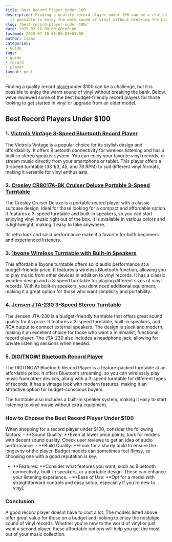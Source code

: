 ```yaml
---
title: Best Record Player Under 100
description: Finding a quality record player under 100 can be a challenge, but it
  is possible to enjoy the warm sound of vinyl without breaking the bank.
slug: /best-record-player-under-100/
date: 2025-07-10 00:00:00+00:00
lastmod: 2025-07-10 00:00:00+03:00
author: Isaac
categories:
- Guide
tags:
- guide
- record
- player
layout: post
---
```

Finding a quality record [player](https://pestpolicy.com/best-music-player-for-windows-10-free-download/)under $100 can be a challenge, but it is possible to enjoy the warm sound of vinyl without breaking the bank. Below, weve reviewed some of the best budget-friendly record players for those looking to get started in vinyl or upgrade from an older model.

##  Best Record Players Under $100

### 1. [Victrola Vintage 3-Speed Bluetooth Record Player](https://www.amazon.com/dp/B08FM14M8V?tag=p-policy-20)

The Victrola Vintage is a popular choice for its stylish design and affordability. It offers Bluetooth connectivity for wireless listening and has a built-in stereo speaker system. You can enjoy your favorite vinyl records, or stream music directly from your smartphone or tablet. This player offers a 3-speed turntable (33 1/3, 45, and 78 RPM) to suit different vinyl formats, making it versatile for vinyl enthusiasts.

### 2. [Crosley CR8017A-BK Cruiser Deluxe Portable 3-Speed Turntable](https://www.amazon.com/dp/B086Y4N1F7?tag=p-policy-20)

The Crosley Cruiser Deluxe is a portable record player with a classic suitcase design, ideal for those looking for a compact and affordable option. It features a 3-speed turntable and built-in speakers, so you can start enjoying vinyl music right out of the box. It is available in various colors and is lightweight, making it easy to take anywhere.

Its retro look and solid performance make it a favorite for both beginners and experienced listeners.

### 3. [1byone Wireless Turntable with Built-in Speakers](https://www.amazon.com/dp/B07V25MX3T?tag=p-policy-20)

This affordable 1byone turntable offers solid audio performance at a budget-friendly price. It features a wireless Bluetooth function, allowing you to play music from other devices in addition to vinyl records. It has a classic wooden design and a 3-speed turntable for playing different sizes of vinyl records. With its built-in speakers, you dont need additional equipment, making it a great option for those who want simplicity and portability.

### 4. [Jensen JTA-230 3-Speed Stereo Turntable](https://www.amazon.com/dp/B01G1M8RU6?tag=p-policy-20)

The Jensen JTA-230 is a budget-friendly turntable that offers great sound quality for its price. It features a 3-speed turntable, built-in speakers, and RCA output to connect external speakers. The design is sleek and modern, making it an excellent choice for those who want a minimalist, functional record player. The JTA-230 also includes a headphone jack, allowing for private listening sessions when needed.

### 5. [DIGITNOW! Bluetooth Record Player](https://www.amazon.com/dp/B08H4H7XJ2?tag=p-policy-20)

The DIGITNOW! Bluetooth Record Player is a feature-packed turntable at an affordable price. It offers Bluetooth streaming, so you can wirelessly play music from other devices, along with a 3-speed turntable for different types of records. It has a vintage look with modern features, making it an attractive option for budget-conscious buyers.

The turntable also includes a built-in speaker system, making it easy to start listening to vinyl music without extra equipment.

###  How to Choose the Best Record Player Under $100

When shopping for a record player under $100, consider the following factors: - **Sound Quality: **Even at lower price points, look for models with decent sound quality. Check user reviews to get an idea of audio performance. - **Build Quality: **Look for a sturdy build to ensure the longevity of the player. Budget models can sometimes feel flimsy, so choosing one with a good reputation is key.

- **Features: **Consider what features you want, such as Bluetooth connectivity, built-in speakers, or a portable design. These can enhance your listening experience. - **Ease of Use: **Opt for a model with straightforward controls and easy setup, especially if you're new to vinyl.

###  Conclusion

A good record player doesnt have to cost a lot. The models listed above offer great value for those on a budget and looking to enjoy the nostalgic sound of vinyl records. Whether you're new to the world of vinyl or just want a second player, these affordable options will help you get the most out of your music collection.
